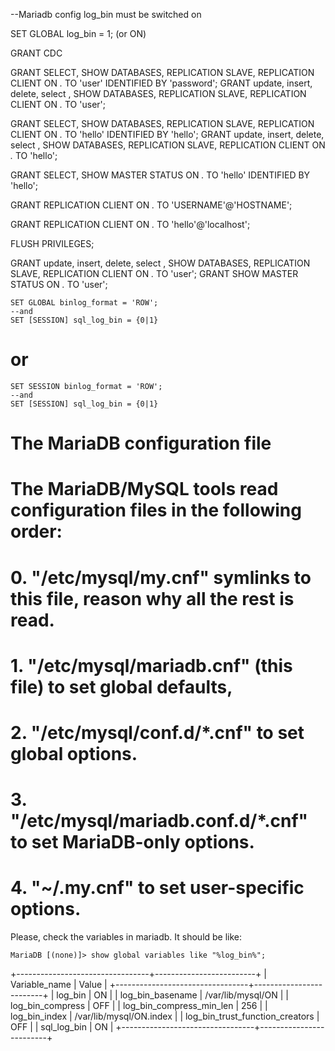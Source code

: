 


--Mariadb config
log_bin must be switched on 

SET GLOBAL log_bin = 1;  (or ON)


GRANT CDC


GRANT SELECT, SHOW DATABASES, REPLICATION SLAVE, REPLICATION CLIENT ON *.* TO 'user' IDENTIFIED BY 'password';
GRANT update, insert, delete, select , SHOW DATABASES, REPLICATION SLAVE, REPLICATION CLIENT ON *.* TO 'user';

GRANT SELECT, SHOW DATABASES, REPLICATION SLAVE, REPLICATION CLIENT ON *.* TO 'hello' IDENTIFIED BY 'hello';
GRANT update, insert, delete, select , SHOW DATABASES, REPLICATION SLAVE, REPLICATION CLIENT ON *.* TO 'hello';

GRANT SELECT, SHOW MASTER STATUS ON *.* TO 'hello' IDENTIFIED BY 'hello';

GRANT REPLICATION CLIENT
ON *.*
TO 'USERNAME'@'HOSTNAME';

GRANT REPLICATION CLIENT
ON *.*
TO 'hello'@'localhost';


FLUSH PRIVILEGES;

GRANT update, insert, delete, select , SHOW DATABASES, REPLICATION SLAVE, REPLICATION CLIENT ON *.* TO 'user';
GRANT SHOW MASTER STATUS ON *.* TO 'user';



```
SET GLOBAL binlog_format = 'ROW';
--and
SET [SESSION] sql_log_bin = {0|1}
```

# or

```
SET SESSION binlog_format = 'ROW';
--and
SET [SESSION] sql_log_bin = {0|1}
```

# The MariaDB configuration file
#
# The MariaDB/MySQL tools read configuration files in the following order:
# 0. "/etc/mysql/my.cnf" symlinks to this file, reason why all the rest is read.
# 1. "/etc/mysql/mariadb.cnf" (this file) to set global defaults,
# 2. "/etc/mysql/conf.d/*.cnf" to set global options.
# 3. "/etc/mysql/mariadb.conf.d/*.cnf" to set MariaDB-only options.
# 4. "~/.my.cnf" to set user-specific options.



Please, check the variables in mariadb. It should be like:

```
MariaDB [(none)]> show global variables like "%log_bin%";
```

+---------------------------------+-------------------------+
| Variable_name                   | Value                   |
+---------------------------------+-------------------------+
| log_bin                         | ON                      |
| log_bin_basename                | /var/lib/mysql/ON       |
| log_bin_compress                | OFF                     |
| log_bin_compress_min_len        | 256                     |
| log_bin_index                   | /var/lib/mysql/ON.index |
| log_bin_trust_function_creators | OFF                     |
| sql_log_bin                     | ON                      |
+---------------------------------+-------------------------+
